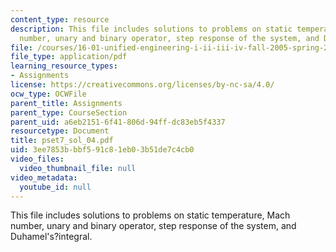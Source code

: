 ```yaml
---
content_type: resource
description: This file includes solutions to problems on static temperature, Mach
  number, unary and binary operator, step response of the system, and Duhamel's?integral.
file: /courses/16-01-unified-engineering-i-ii-iii-iv-fall-2005-spring-2006/3ee7853bbbf591c81eb03b51de7c4cb0_pset7_sol_04.pdf
file_type: application/pdf
learning_resource_types:
- Assignments
license: https://creativecommons.org/licenses/by-nc-sa/4.0/
ocw_type: OCWFile
parent_title: Assignments
parent_type: CourseSection
parent_uid: a6eb2151-6f41-806d-94ff-dc83eb5f4337
resourcetype: Document
title: pset7_sol_04.pdf
uid: 3ee7853b-bbf5-91c8-1eb0-3b51de7c4cb0
video_files:
  video_thumbnail_file: null
video_metadata:
  youtube_id: null
---
```

This file includes solutions to problems on static temperature, Mach number, unary and binary operator, step response of the system, and Duhamel's?integral.